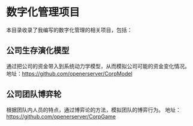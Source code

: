# 数字化管理项目

本目录收录了我编写的数字化管理的相关项目，包括：  

## 公司生存演化模型

通过把公司的资金带入到系统动力学模型，从而模拟公司可能的资金变化情况。
地址：https://github.com/openerserver/CorpModel

## 公司团队博弈轮

根据团队内人员的特点，通过博弈论的方法，模拟团队的博弈行为。
地址：https://github.com/openerserver/CorpGame
